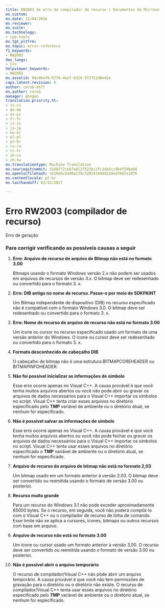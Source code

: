 ```yaml
---
title: RW2003 de erro do compilador de recurso | Documentos do Microsoft
ms.custom: 
ms.date: 11/04/2016
ms.reviewer: 
ms.suite: 
ms.technology:
- cpp-tools
ms.tgt_pltfrm: 
ms.topic: error-reference
f1_keywords:
- RW2003
dev_langs:
- C++
helpviewer_keywords:
- RW2003
ms.assetid: 9dc0ba70-6776-4aef-b316-5f1711d8e42e
caps.latest.revision: 6
author: corob-msft
ms.author: corob
manager: ghogen
translation.priority.ht:
- cs-cz
- de-de
- es-es
- fr-fr
- it-it
- ja-jp
- ko-kr
- pl-pl
- pt-br
- ru-ru
- tr-tr
- zh-cn
- zh-tw
ms.translationtype: Machine Translation
ms.sourcegitcommit: 3168772cbb7e8127523bc2fc2da5cc9b4f59beb8
ms.openlocfilehash: c616e0cdad0a135c328241648d22ded7687e1076
ms.contentlocale: pt-br
ms.lasthandoff: 02/25/2017

---
```

# <a name="resource-compiler-error-rw2003"></a>Erro RW2003 (compilador de recurso)
Erro de geração  
  
### <a name="to-fix-by-checking-the-following-possible-causes"></a>Para corrigir verificando as possíveis causas a seguir  
  
1.  **Erro: Arquivo de recurso de arquivo de Bitmap não está no formato 3.00**  
  
     Bitmaps usando o formato Windows versão 2.x não podem ser usados em arquivos de recursos de versão 3.x. O bitmap deve ser redesenhado ou convertido para o formato 3. x.  
  
2.  **Erro: DIB antigo no nome de recurso. Passe-o por meio de SDKPAINT**  
  
     Um Bitmap independente de dispositivo (DIB) no recurso especificado não é compatível com o formato Windows 3.0. O bitmap deve ser redesenhado ou convertido para o formato 3. x.  
  
3.  **Erro: Nome de recurso de arquivo de recurso não está no formato 3.00**  
  
     Um ícone ou cursor no recurso especificado usado um formato de uma versão anterior do Windows. O ícone ou cursor deve ser redesenhado ou convertido para o formato 3. x.  
  
4.  **Formato desconhecido de cabeçalho DIB**  
  
     O cabeçalho de bitmap não é uma estrutura BITMAPCOREHEADER ou BITMAPINFOHEADER.  
  
5.  **Não foi possível inicializar as informações de símbolo**  
  
     Esse erro ocorre apenas no Visual C++. A causa provável é que você tenha muitos arquivos abertos ou você não pode abrir ou gravar os arquivos de dados necessários para o Visual C++ importar os símbolos no script. Visual C++ tenta criar esses arquivos no diretório especificado pelo **TMP** variável de ambiente ou o diretório atual, se nenhum for especificado.  
  
6.  **Não é possível salvar as informações de símbolo**  
  
     Esse erro ocorre apenas no Visual C++. A causa provável é que você tenha muitos arquivos abertos ou você não pode fechar ou gravar os arquivos de dados necessários para o Visual C++ importar os símbolos no script. Visual C++ tenta usar esses arquivos no diretório especificado o **TMP** variável de ambiente ou o diretório atual, se nenhum for especificado.  
  
7.  **Arquivo de recurso do arquivo de bitmap não está no formato 2,03**  
  
     Um bitmap usado em um formato anterior à versão 2.03. O bitmap deve ser convertido ou reemitida usando o formato de versão 3.00 ou posterior.  
  
8.  **Recurso muito grande**  
  
     Para um recurso do Windows 3.1 não pode exceder aproximadamente 65000 bytes. Se o recurso, em seguida, você não poderá compilá-lo com o Visual C++ ou o compilador de recurso de linha de comando. Esse limite não se aplica a cursores, ícones, bitmaps ou outros recursos com base em arquivo.  
  
9. **Arquivo de recurso não está no formato 3.00**  
  
     Um ícone ou cursor usado um formato anterior à versão 3,00. O recurso deve ser convertido ou reemitida usando o formato de versão 3.00 ou posterior.  
  
10. **Não é possível abrir o arquivo temporário**  
  
     O recurso de compilador/Visual C++ não pôde abrir um arquivo temporário. A causa provável é que você não tem permissões de gravação para o diretório ou o diretório não existe. O recurso de compilador/Visual C++ tenta usar esses arquivos no diretório especificado pelo **TMP** variável de ambiente ou o diretório atual, se nenhum for especificado.

